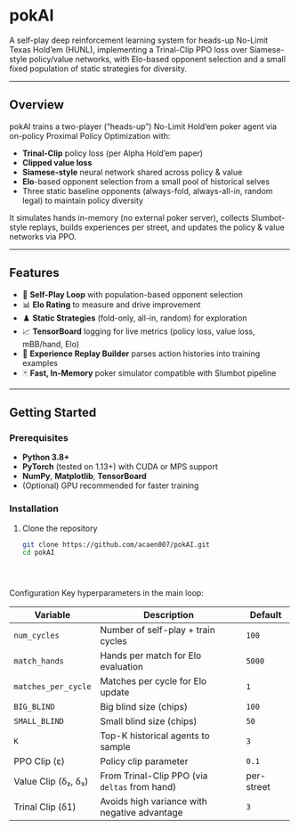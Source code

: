 # pokAI

A self-play deep reinforcement learning system for heads-up No-Limit Texas Hold’em (HUNL), implementing a Trinal-Clip PPO loss over Siamese-style policy/value networks, with Elo-based opponent selection and a small fixed population of static strategies for diversity.

---

## Overview

pokAI trains a two-player (“heads-up”) No-Limit Hold’em poker agent via on-policy Proximal Policy Optimization with:

- **Trinal-Clip** policy loss (per Alpha Hold’em paper)  
- **Clipped value loss**  
- **Siamese-style** neural network shared across policy & value  
- **Elo**-based opponent selection from a small pool of historical selves  
- Three static baseline opponents (always-fold, always-all-in, random legal) to maintain policy diversity  

It simulates hands in-memory (no external poker server), collects Slumbot-style replays, builds experiences per street, and updates the policy & value networks via PPO.

---

## Features

- 🚀 **Self-Play Loop** with population-based opponent selection  
- 📊 **Elo Rating** to measure and drive improvement  
- ♟️ **Static Strategies** (fold-only, all-in, random) for exploration  
- 📈 **TensorBoard** logging for live metrics (policy loss, value loss, mBB/hand, Elo)  
- 🔄 **Experience Replay Builder** parses action histories into training examples  
- 🃏 **Fast, In-Memory** poker simulator compatible with Slumbot pipeline  

---

## Getting Started

### Prerequisites

- **Python 3.8+**  
- **PyTorch** (tested on 1.13+) with CUDA or MPS support  
- **NumPy**, **Matplotlib**, **TensorBoard**  
- (Optional) GPU recommended for faster training  

### Installation

1. Clone the repository  
   ```bash
   git clone https://github.com/acaen007/pokAI.git
   cd pokAI





Configuration
Key hyperparameters in the main loop:

| Variable            | Description                                   | Default    |
| ------------------- | --------------------------------------------- | ---------- |
| `num_cycles`        | Number of self-play + train cycles            | `100`      |
| `match_hands`       | Hands per match for Elo evaluation            | `5000`     |
| `matches_per_cycle` | Matches per cycle for Elo update              | `1`        |
| `BIG_BLIND`         | Big blind size (chips)                        | `100`      |
| `SMALL_BLIND`       | Small blind size (chips)                      | `50`       |
| `K`                 | Top-K historical agents to sample             | `3`        |
| PPO Clip (ε)        | Policy clip parameter                         | `0.1`      |
| Value Clip (δ₂, δ₃) | From Trinal-Clip PPO (via `deltas` from hand) | per-street |
| Trinal Clip (δ1)    | Avoids high variance with negative advantage  | `3`        |
